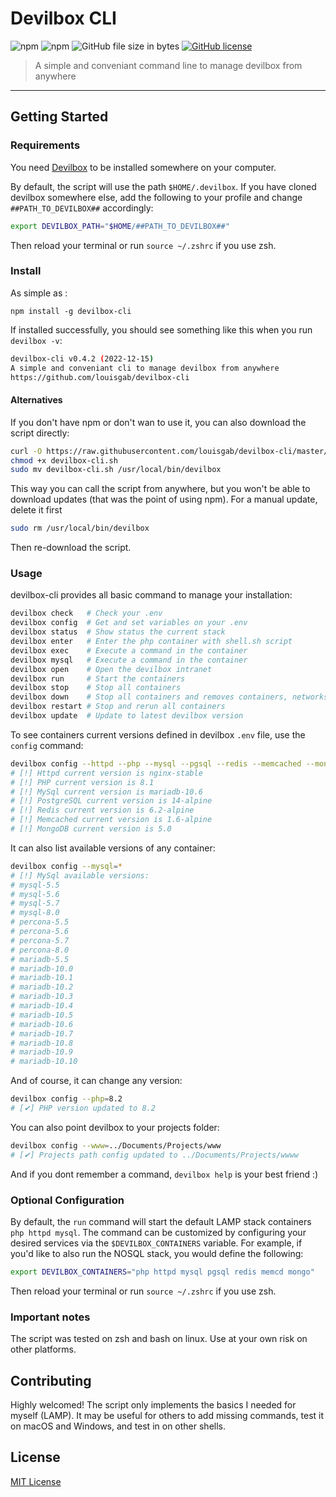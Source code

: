 # Devilbox CLI

![npm](https://img.shields.io/npm/v/devilbox-cli.svg?style=flat-square)
![npm](https://img.shields.io/npm/dt/devilbox-cli.svg?style=flat-square)
![GitHub file size in bytes](https://img.shields.io/github/size/louisgab/devilbox-cli/dist/devilbox-cli.sh.svg?style=flat-square)
[![GitHub license](https://img.shields.io/github/license/louisgab/devilbox-cli.svg?style=flat-square)](https://github.com/louisgab/devilbox-cli/blob/master/LICENSE)

> A simple and conveniant command line to manage devilbox from anywhere

---

## Getting Started

### Requirements

You need [Devilbox](https://github.com/cytopia/devilbox#quick-start) to be installed somewhere on your computer.

By default, the script will use the path `$HOME/.devilbox`.
If you have cloned devilbox somewhere else, add the following to your profile and change `##PATH_TO_DEVILBOX##` accordingly:

```sh
export DEVILBOX_PATH="$HOME/##PATH_TO_DEVILBOX##"
```

Then reload your terminal or run `source ~/.zshrc` if you use zsh.

### Install

As simple as :

```
npm install -g devilbox-cli
```

If installed successfully, you should see something like this when you run `devilbox -v`:

```sh
devilbox-cli v0.4.2 (2022-12-15)
A simple and conveniant cli to manage devilbox from anywhere
https://github.com/louisgab/devilbox-cli
```

#### Alternatives
If you don't have npm or don't wan to use it, you can also download the script directly:
```sh
curl -O https://raw.githubusercontent.com/louisgab/devilbox-cli/master/dist/devilbox-cli.sh
chmod +x devilbox-cli.sh
sudo mv devilbox-cli.sh /usr/local/bin/devilbox
```
This way you can call the script from anywhere, but you won't be able to download updates (that was the point of using npm).
For a manual update, delete it first 
```sh
sudo rm /usr/local/bin/devilbox
```
Then re-download the script.

### Usage

devilbox-cli provides all basic command to manage your installation:

```sh
devilbox check   # Check your .env
devilbox config  # Get and set variables on your .env
devilbox status  # Show status the current stack
devilbox enter   # Enter the php container with shell.sh script
devilbox exec    # Execute a command in the container
devilbox mysql   # Execute a command in the container
devilbox open    # Open the devilbox intranet
devilbox run     # Start the containers
devilbox stop    # Stop all containers
devilbox down    # Stop all containers and removes containers, networks, volumes, and images created by up or start
devilbox restart # Stop and rerun all containers
devilbox update  # Update to latest devilbox version
```

To see containers current versions defined in devilbox `.env` file, use the `config` command:

```sh
devilbox config --httpd --php --mysql --pgsql --redis --memcached --mongo
# [!] Httpd current version is nginx-stable
# [!] PHP current version is 8.1
# [!] MySql current version is mariadb-10.6
# [!] PostgreSQL current version is 14-alpine
# [!] Redis current version is 6.2-alpine
# [!] Memcached current version is 1.6-alpine
# [!] MongoDB current version is 5.0
```

It can also list available versions of any container:

```sh
devilbox config --mysql=*
# [!] MySql available versions:
# mysql-5.5
# mysql-5.6
# mysql-5.7
# mysql-8.0
# percona-5.5
# percona-5.6
# percona-5.7
# percona-8.0
# mariadb-5.5
# mariadb-10.0
# mariadb-10.1
# mariadb-10.2
# mariadb-10.3
# mariadb-10.4
# mariadb-10.5
# mariadb-10.6
# mariadb-10.7
# mariadb-10.8
# mariadb-10.9
# mariadb-10.10
```

And of course, it can change any version:

```sh
devilbox config --php=8.2
# [✔] PHP version updated to 8.2
```

You can also point devilbox to your projects folder:

```sh
devilbox config --www=../Documents/Projects/www
# [✔] Projects path config updated to ../Documents/Projects/wwww
```

And if you dont remember a command, `devilbox help` is your best friend :)

### Optional Configuration

By default, the `run` command will start the default LAMP stack containers `php httpd mysql`. The command can be customized by configuring your desired services via the `$DEVILBOX_CONTAINERS` variable. For example, if you'd like to also run the NOSQL stack, you would define the following:

```sh
export DEVILBOX_CONTAINERS="php httpd mysql pgsql redis memcd mongo"
```

Then reload your terminal or run `source ~/.zshrc` if you use zsh.

### Important notes

The script was tested on zsh and bash on linux. Use at your own risk on other platforms.

## Contributing

Highly welcomed! The script only implements the basics I needed for myself (LAMP). It may be useful for others to add missing commands, test it on macOS and Windows, and test in on other shells.

## License

[MIT License](LICENSE.md)
